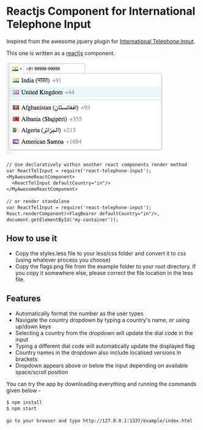Reactjs Component for International Telephone Input
===================================================

Inspired from the awesome jquery plugin for <a href="https://github.com/Bluefieldscom/intl-tel-input" target="_blank">International Telephone Input</a>.


This one is written as a [reactjs](http://facebook.github.io/react/) component.

![How it looks](/images/react-telephone-number-screenshot.png?raw=true "How it looks")

```
// Use declaratively within another react components render method
var ReactTelInput = require('react-telephone-input');
<MyAwesomeReactComponent>
  <ReactTelInput defaultCountry="in"/>
</MyAwesomeReactComponent>

// or render standalone
var ReactTelInput = require('react-telephone-input');
React.renderComponent(<FlagBearer defaultCountry="in"/>, document.getElementById('my-container'));
```

## How to use it
- Copy the styles.less file to your less/css folder and convert it to css (using whatever process you choose)
- Copy the flags.png file from the example folder to your root directory. If you copy it somewhere else, please correct the file location in the less file.

## Features
* Automatically format the number as the user types
* Navigate the country dropdown by typing a country's name, or using up/down keys
* Selecting a country from the dropdown will update the dial code in the input
* Typing a different dial code will automatically update the displayed flag
* Country names in the dropdown also include localised versions in brackets
* Dropdown appears above or below the input depending on available space/scroll position

You can try the app by downloading everything and running the commands given below -

```
$ npm install
$ npm start

go to your browser and type http://127.0.0.1:1337/example/index.html
```
